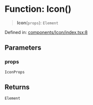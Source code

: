 # Function: Icon()

> **Icon**(`props`): `Element`

Defined in: [components/Icon/index.tsx:8](https://github.com/onyx-og/prismal-react/blob/c800194f7409ec5ee2985ddabc203568950fbd7d/packages/react/src/components/Icon/index.tsx#L8)

## Parameters

### props

`IconProps`

## Returns

`Element`
